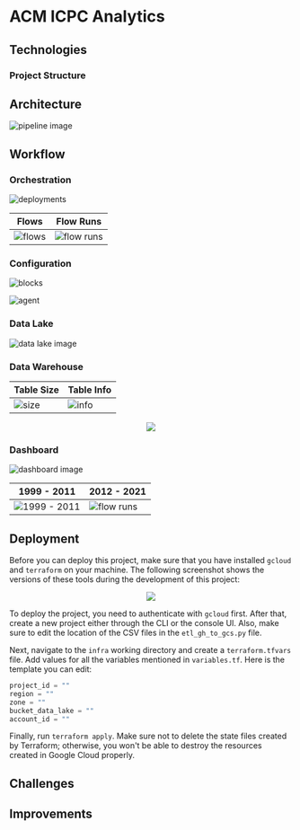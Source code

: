 # ACM ICPC Analytics


## Technologies

### Project Structure


## Architecture

![pipeline image](./images/pipeline.png)

## Workflow


### Orchestration

![deployments](./images/deployments.png)

| Flows                        | Flow Runs                            |
| ---------------------------- | ------------------------------------ |
| ![flows](./images/flows.png) | ![flow runs](./images/flow_runs.png) |


### Configuration

![blocks](./images/blocks.png)

![agent](./images/agent.png)

### Data Lake

![data lake image](./images/data_lake.png)

### Data Warehouse

| Table Size                               | Table Info                           |
| ---------------------------------------- | ------------------------------------ |
| ![size](./images/raw_data_size.png)      | ![info](./images/raw_data_info.png)  |

<p align="center">
  <img src="./images/dimension_tables.png" />
</p>

### Dashboard

![dashboard image](./images/dashboard.png)

| 1999 - 2011                          | 2012 - 2021                        |
| ------------------------------------ | ---------------------------------- |
| ![1999 - 2011](./images/1999_2011.png) | ![flow runs](./images/2012_2021.png) |


## Deployment

Before you can deploy this project, make sure that you have installed `gcloud` and `terraform` on your machine. The following screenshot shows the versions of these tools during the development of this project:

<p align="center">
  <img src="./images/cli_tools_version.png" />
</p>

To deploy the project, you need to authenticate with `gcloud` first. After that, create a new project either through the CLI or the console UI. Also, make sure to edit the location of the CSV files in the `etl_gh_to_gcs.py` file.

Next, navigate to the `infra` working directory and create a `terraform.tfvars` file. Add values for all the variables mentioned in `variables.tf`. Here is the template you can edit:

```terraform
project_id = ""
region = ""
zone = ""
bucket_data_lake = ""
account_id = ""
```

Finally, run `terraform apply`. Make sure not to delete the state files created by Terraform; otherwise, you won't be able to destroy the resources created in Google Cloud properly.

## Challenges


## Improvements

